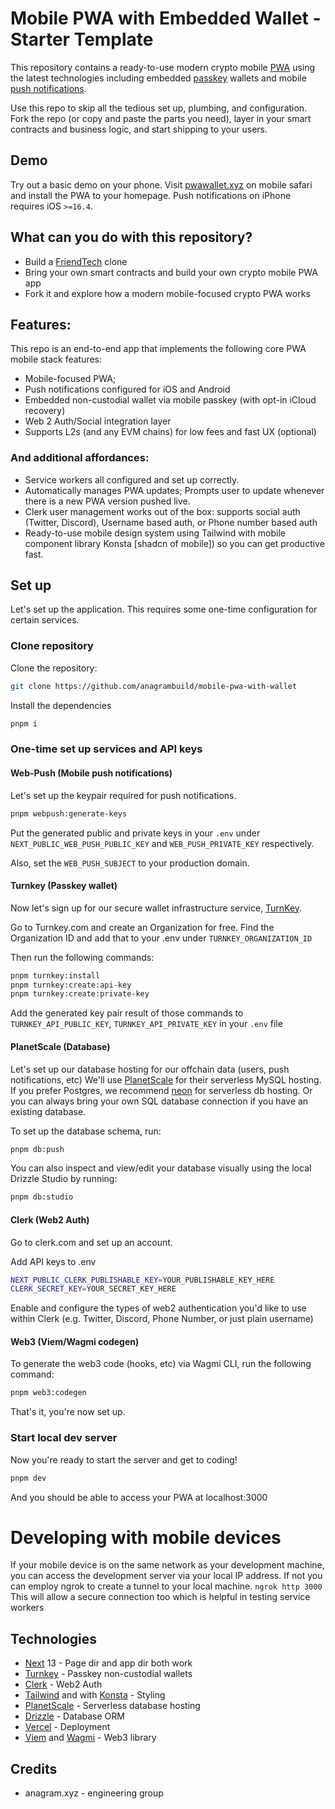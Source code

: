 # Mobile PWA with Embedded Wallet - Starter Template

This repository contains a ready-to-use modern crypto mobile [PWA](https://web.dev/progressive-web-apps/) using the latest technologies including embedded [passkey](https://docs.turnkey.com/passkeys/introduction) wallets and mobile [push notifications](https://web.dev/notifications/).

Use this repo to skip all the tedious set up, plumbing, and configuration.
Fork the repo (or copy and paste the parts you need), layer in your smart contracts and business logic, and start shipping to your users.

## Demo

Try out a basic demo on your phone. Visit [pwawallet.xyz](https://pwawallet.xyz) on mobile safari and install the PWA to your homepage. Push notifications on iPhone requires iOS `>=16.4`.

## What can you do with this repository?

- Build a [FriendTech](https://friend.tech) clone
- Bring your own smart contracts and build your own crypto mobile PWA app
- Fork it and explore how a modern mobile-focused crypto PWA works

## Features:

This repo is an end-to-end app that implements the following core PWA mobile stack features:

- Mobile-focused PWA;
- Push notifications configured for iOS and Android
- Embedded non-custodial wallet via mobile passkey (with opt-in iCloud recovery)
- Web 2 Auth/Social integration layer
- Supports L2s (and any EVM chains) for low fees and fast UX (optional)

### And additional affordances:

- Service workers all configured and set up correctly.
- Automatically manages PWA updates; Prompts user to update whenever there is a new PWA version pushed live.
- Clerk user management works out of the box: supports social auth (Twitter, Discord), Username based auth, or Phone number based auth
- Ready-to-use mobile design system using Tailwind with mobile component library Konsta [shadcn of mobile]) so you can get productive fast.

## Set up

Let's set up the application. This requires some one-time configuration for certain services.

### Clone repository

Clone the repository:

```sh
git clone https://github.com/anagrambuild/mobile-pwa-with-wallet
```

Install the dependencies

```sh
pnpm i
```

### One-time set up services and API keys

#### Web-Push (Mobile push notifications)

Let's set up the keypair required for push notifications.

```sh
pnpm webpush:generate-keys
```

Put the generated public and private keys in your `.env` under `NEXT_PUBLIC_WEB_PUSH_PUBLIC_KEY` and `WEB_PUSH_PRIVATE_KEY` respectively.

Also, set the `WEB_PUSH_SUBJECT` to your production domain.

#### Turnkey (Passkey wallet)

Now let's sign up for our secure wallet infrastructure service, [TurnKey](https://turnkey.com).

Go to Turnkey.com and create an Organization for free. Find the Organization ID and add that to your .env under `TURNKEY_ORGANIZATION_ID`

Then run the following commands:

```sh
pnpm turnkey:install
pnpm turnkey:create:api-key
pnpm turnkey:create:private-key
```

Add the generated key pair result of those commands to `TURNKEY_API_PUBLIC_KEY`, `TURNKEY_API_PRIVATE_KEY` in your `.env` file

#### PlanetScale (Database)

Let's set up our database hosting for our offchain data (users, push notifications, etc)
We'll use [PlanetScale](https://planetscale.com) for their serverless MySQL hosting. If you prefer Postgres, we recommend [neon](https://neon.tech/) for serverless db hosting. Or you can always bring your own SQL database connection if you have an existing database.

To set up the database schema, run:

```sh
pnpm db:push
```

You can also inspect and view/edit your database visually using the local Drizzle Studio by running:

```sh
pnpm db:studio
```

#### Clerk (Web2 Auth)

Go to clerk.com and set up an account.

Add API keys to .env

```sh
NEXT_PUBLIC_CLERK_PUBLISHABLE_KEY=YOUR_PUBLISHABLE_KEY_HERE
CLERK_SECRET_KEY=YOUR_SECRET_KEY_HERE
```

Enable and configure the types of web2 authentication you'd like to use within Clerk (e.g. Twitter, Discord, Phone Number, or just plain username)

#### Web3 (Viem/Wagmi codegen)

To generate the web3 code (hooks, etc) via Wagmi CLI, run the following command:

```sh
pnpm web3:codegen
```

That's it, you're now set up.

### Start local dev server

Now you're ready to start the server and get to coding!

```sh
pnpm dev
```

And you should be able to access your PWA at localhost:3000

# Developing with mobile devices
If your mobile device is on the same network as your development machine, you can access the development server via your local IP address. If not you can employ ngrok to create a tunnel to your local machine.
`
ngrok http 3000
`
This will allow a secure connection too which is helpful in testing service workers

## Technologies

- [Next](https://nextjs.org/) 13 - Page dir and app dir both work
- [Turnkey](https://turnkey.com) - Passkey non-custodial wallets
- [Clerk](https://clerk.com/) - Web2 Auth
- [Tailwind](https://tailwindcss.com/) and with [Konsta](https://konstaui.com/) - Styling
- [PlanetScale](https://planetscale.com/) - Serverless database hosting
- [Drizzle](https://orm.drizzle.team/) - Database ORM
- [Vercel](https://vercel.com) - Deployment
- [Viem](#) and [Wagmi](#) - Web3 library

## Credits

- anagram.xyz - engineering group
